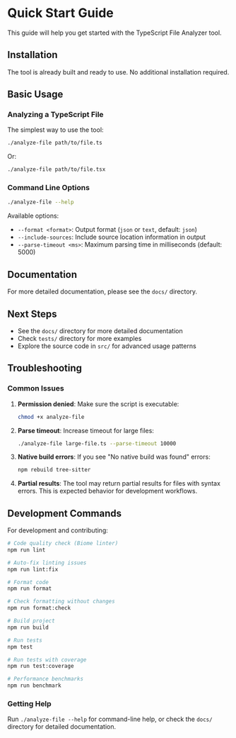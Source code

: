 # Quick Start Guide

This guide will help you get started with the TypeScript File Analyzer tool.

## Installation

The tool is already built and ready to use. No additional installation required.

## Basic Usage

### Analyzing a TypeScript File

The simplest way to use the tool:

```bash
./analyze-file path/to/file.ts
```

Or:

```bash
./analyze-file path/to/file.tsx
```

### Command Line Options

```bash
./analyze-file --help
```

Available options:
- `--format <format>`: Output format (`json` or `text`, default: `json`)
- `--include-sources`: Include source location information in output
- `--parse-timeout <ms>`: Maximum parsing time in milliseconds (default: 5000)

## Documentation

For more detailed documentation, please see the `docs/` directory.

## Next Steps

- See the `docs/` directory for more detailed documentation
- Check `tests/` directory for more examples
- Explore the source code in `src/` for advanced usage patterns

## Troubleshooting

### Common Issues

1. **Permission denied**: Make sure the script is executable:
   ```bash
   chmod +x analyze-file
   ```

2. **Parse timeout**: Increase timeout for large files:
   ```bash
   ./analyze-file large-file.ts --parse-timeout 10000
   ```

3. **Native build errors**: If you see "No native build was found" errors:
   ```bash
   npm rebuild tree-sitter
   ```

4. **Partial results**: The tool may return partial results for files with syntax errors. This is expected behavior for development workflows.

## Development Commands

For development and contributing:

```bash
# Code quality check (Biome linter)
npm run lint

# Auto-fix linting issues
npm run lint:fix  

# Format code
npm run format

# Check formatting without changes
npm run format:check

# Build project
npm run build

# Run tests
npm test

# Run tests with coverage
npm run test:coverage

# Performance benchmarks
npm run benchmark
```

### Getting Help

Run `./analyze-file --help` for command-line help, or check the `docs/` directory for detailed documentation.
